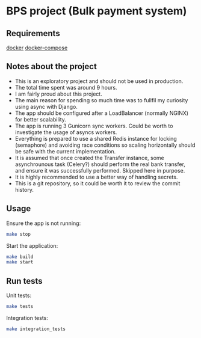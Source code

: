 # BPS project (Bulk payment system)


## Requirements

[docker](https://www.docker.com/)
[docker-compose](https://docs.docker.com/compose/)

## Notes about the project

- This is an exploratory project and should not be used in production.
- The total time spent was around 9 hours.
- I am fairly proud about this project.
- The main reason for spending so much time was to fullfil my curiosity using async with Django.
- The app should be configured after a LoadBalancer (normally NGINX) for better scalability.
- The app is running 3 Gunicorn sync workers. Could be worth to investigate the usage of asyncs workers.
- Everything is prepared to use a shared Redis instance for locking (semaphore) and avoiding race conditions so scaling
  horizontally should be safe with the current implementation.
- It is assumed that once created the Transfer instance, some asynchrounous task (Celery?) should perform the real
  bank transfer, and ensure it was successfully performed. Skipped here in purpose.
- It is highly recommended to use a better way of handling secrets.
- This is a git repository, so it could be worth it to review the commit history.

## Usage

Ensure the app is not running:

```sh
make stop
```

Start the application:

```sh
make build
make start
```

## Run tests

Unit tests:

```sh
make tests
```

Integration tests:

```sh
make integration_tests
```
